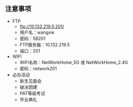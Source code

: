 ## 注意事项
- FTP
  - ftp://10.132.219.5:201/
  - 用户名：wangxie
  - 密码：5B201
  - FTP服务器：10.132.219.5
  - 端口：201
- WIFI
  - WiFi名称：NetWorkHome_5G 或 NetWorkHome_2.4G
  - 密码：network201
- 必办活动
  - 新生见面会
  - 破冰团建
  - PAT等级考试
  - 毕业典礼
